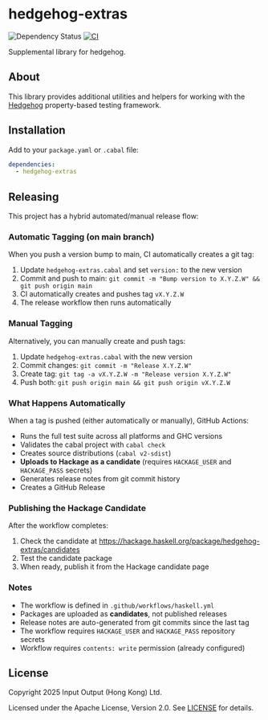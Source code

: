 # hedgehog-extras

![Dependency Status](https://github.com/input-output-hk/hedgehog-extras/actions/workflows/cabal-outdated.yml/badge.svg)
[![CI](https://github.com/input-output-hk/hedgehog-extras/actions/workflows/haskell.yml/badge.svg)](https://github.com/input-output-hk/hedgehog-extras/actions/workflows/haskell.yml)

Supplemental library for hedgehog.

## About

This library provides additional utilities and helpers for working with the [Hedgehog](https://hackage.haskell.org/package/hedgehog) property-based testing framework.

## Installation

Add to your `package.yaml` or `.cabal` file:

```yaml
dependencies:
  - hedgehog-extras
```

## Releasing

This project has a hybrid automated/manual release flow:

### Automatic Tagging (on main branch)

When you push a version bump to main, CI automatically creates a git tag:

1. Update `hedgehog-extras.cabal` and set `version:` to the new version
2. Commit and push to main: `git commit -m "Bump version to X.Y.Z.W" && git push origin main`
3. CI automatically creates and pushes tag `vX.Y.Z.W`
4. The release workflow then runs automatically

### Manual Tagging

Alternatively, you can manually create and push tags:

1. Update `hedgehog-extras.cabal` with the new version
2. Commit changes: `git commit -m "Release X.Y.Z.W"`
3. Create tag: `git tag -a vX.Y.Z.W -m "Release version X.Y.Z.W"`
4. Push both: `git push origin main && git push origin vX.Y.Z.W`

### What Happens Automatically

When a tag is pushed (either automatically or manually), GitHub Actions:
- Runs the full test suite across all platforms and GHC versions
- Validates the cabal project with `cabal check`
- Creates source distributions (`cabal v2-sdist`)
- **Uploads to Hackage as a candidate** (requires `HACKAGE_USER` and `HACKAGE_PASS` secrets)
- Generates release notes from git commit history
- Creates a GitHub Release

### Publishing the Hackage Candidate

After the workflow completes:
1. Check the candidate at https://hackage.haskell.org/package/hedgehog-extras/candidates
2. Test the candidate package
3. When ready, publish it from the Hackage candidate page

### Notes

- The workflow is defined in `.github/workflows/haskell.yml`
- Packages are uploaded as **candidates**, not published releases
- Release notes are auto-generated from git commits since the last tag
- The workflow requires `HACKAGE_USER` and `HACKAGE_PASS` repository secrets
- Workflow requires `contents: write` permission (already configured)

## License

Copyright 2025 Input Output (Hong Kong) Ltd.

Licensed under the Apache License, Version 2.0. See [LICENSE](LICENSE) for details.

